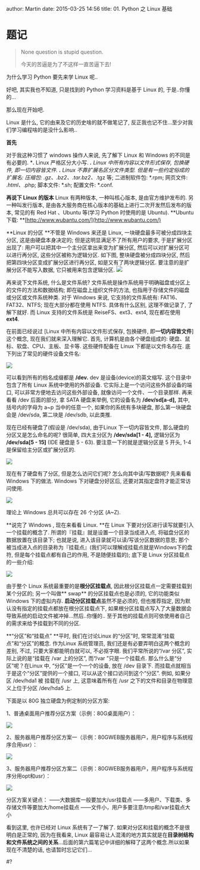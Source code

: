 author: Martin
date: 2015-03-25 14:56
title: 01. Python 之 Linux 基础

# 题记

<blockquote>None question is stupid question.

今天的苦逼是为了不这样一直苦逼下去!</blockquote>


为什么学习 Python 要先来学 Linux 呢..

好吧, 其实我也不知道, 只是找到的 Python 学习资料是基于 Linux 的, 于是..你懂的…

那么现在开始吧.

Linux 是什么, 它的由来及它的历史啥的就不做笔记了, 反正我也记不住…至少对我们学习编程啥的是没什么影响..

**首先**

对于我这种习惯了 windows 操作人来说, 先了解下 Linux 和 Windows 的不同是有必要的.
***.** Linux 严格区分大小写.
***.** Linux 中所有内容以文件形式保存, 包换硬件, 即一切内容皆文件.
***.** Linux 不靠扩展名区分文件类型. 但是有一些约定俗成的扩展名:
压缩包: *.gz、*.bz2、*.tar.bz2、*.tgz 等;
二进制软件包: *.rpm;
网页文件: *.html、*.php;
脚本文件: *.sh;
配置文件: *.conf.

**再说下 Linux 的版本**
Linux 有两种版本, 一种叫核心版本, 是由官方维护发布的.
另一种叫发行版本, 是由各大服务商在核心版本的基础上进行二次开发然后发布的版本, 常见的有 Red Hat 、Ubuntu 等(学习 Python 时使用的是 Ubuntu).
**Ubuntu下载: **[http://www.wubantu.com/](http://www.wubantu.com/)

**Linux 的分区
**不管是 Windows 来还是 Linux, 一块硬盘最多可被分成四块主分区, 这是由硬盘本身决定的; 但是这明显满足不了所有用户的要求, 于是扩展分区出现了:
用户可以把其中一个主分区拿出来变为扩展分区, 然后可以对扩展分区可以进行再分区, 这些分区被称为逻辑分区.
如下图, 整块硬盘被分成四块分区, 然后把第四块分区变成扩展分区进行再分区, 如是又有了两块逻辑分区.
要注意的是扩展分区不能写入数据, 它只被用来包含逻辑分区.
![](http://i60.tinypic.com/2n6f9ko.jpg)

再来说下文件系统, 什么是文件系统?
文件系统是操作系统用于明确磁盘或分区上的文件的方法和数据结构; 即在磁盘上组织文件的方法, 也指用于存储文件的磁盘或分区或文件系统种类.
对于 Windows 来说, 它支持的文件系统有: FAT16、FAT32、NTFS; 现在大部分都在使用 NTFS. 具体有什么区别, 这理不做记录了, 了解下就好.
而 Linux 支持的文件系统是 ReiseFS、ext3、ext4, 现在都在使用 **ext4**.

在前面已经说过 [Linux 中所有内容以文件形式保存, 包换硬件, 即**一切内容皆文件**] 这个概念, 现在我们就来深入理解它.
首先, 计算机是由各个硬盘组成的: 硬盘、鼠标、软盘、CPU、主板、显卡等.
这些硬件配备在 Linux 下都是以文件名存在. 底下列出了常见的硬件设备文件名:

![](http://i59.tinypic.com/24vo0ic.jpg)

可以看到所有的档名成缀都是 **/dev.**
dev 是设备(device)的英文缩写. 这个目录中包含了所有 Linux 系统中使用的外部设备.
它实际上是一个访问这些外部设备的端口, 可以非常方便地去访问这些外部设备, 就像访问一个文件、一个目录那样.
再来看看 /dev 后面的部分, 拿 SATA 硬盘来举例, 它的设备名为 **/dev/sd[a-d],** 其中, 括号内的字母为 a~p 当中的任意一个, 如果你的系统有多块硬盘, 那么第一块硬盘会是 /dev/sda, 第二块是 /dev/sdb, 以此类推.

现在已经有硬盘了(假设是 /dev/sda), 由于Linux 下一切内容皆文件, 那么硬盘的分区又是怎么命名的呢?
很简单, 四大主分区为 **/dev/sda[1 - 4],** 逻辑分区为 **/dev/sda[5 - 15]** (IDE 硬盘是 5 - 63).
要注意一下的就是逻辑分区是 5 开头, 1-4 是保留给主分区或扩展分区的.

![](http://i61.tinypic.com/abma89.jpg)

现在有了硬盘有了分区, 但是怎么访问它们呢? 怎么向其中读/写数据呢?
先来看看 Windows 下的做法.
Windows 下对硬盘分好区后, 还要对其指定盘符才能正常访问使用.

![](http://i57.tinypic.com/29pxajd.jpg)

理论上 Windows 总共可以存在 26 个分区 (A~Z).

**说完了 Windows , 现在来看看 Linux.
**在 Linux 下要对分区进行读写就要引入一个挂载的概念了.
所谓的『挂载』就是设置一个目录当成进入点, 将磁盘分区的数据放置在该目录下; 也就是说, 进入该目录就可以读/写该分区数据的意思;
那个被当成进入点的目录称为『挂载点』(我们可以理解成挂载点就是Windows下的盘符, 但是每个挂载点都有自己的作用, 不是随便挂载的);
底下是 Linux 分区挂载点的一些介绍:

![](http://i61.tinypic.com/5al3ld.jpg)

由于整个 Linux 系统最重要的是**根分区挂载点**, 因此根分区挂载点一定需要挂载到某个分区的;
另一个叫做** swap** 的分区挂载点也是必须的, 它的功能类似 Windows 下的虚拟内存.
**启动分区挂载点**虽然不是必须的, 但也推荐指定, 因为默认没有指定的挂载点都放在根分区挂载点下, 如果根分区挂载点写入了大量数据会导致系统的启动文件被冲掉…然后..你懂的..
至于其他的挂载点则可依使用者自己的需求来给予挂载到不同的分区.

**“分区”和“挂载点”
**平时, 我们在讨论Linux 的“分区”时, 常常混淆“挂载点”和“分区”的概念.
作为Linux 系统管理员, 我们还是有必要弄明白这两个概念的差别, 不过, 只要大家都能明白就可以, 不必抠字眼.
我们平常所说的“/var 分区”, 实际上说的是“挂载在 /var 上的分区”, 而“/var ”只是一个挂载点.
那么什么是“分区”呢？在Linux 中, “分区”是一个一个的设备, 放在 /dev 目录下.
而挂载点就相当于是这个“分区”提供的一个接口, 可以从这个接口访问到这个“分区”.
例如, 如果分区 /dev/hda1 被 挂载在 /usr 上, 这意味着所有在 /usr 之下的文件和目录在物理意义上位于分区 /dev/hda5 上.

下面是以 80G 独立硬盘为例定制的分区方案:

1、普通桌面用户推荐分区方案（示例：80G桌面用户）：

![](http://i62.tinypic.com/qr1bvl.jpg)

2、服务器用户推荐分区方案一（示例：80GWEB服务器用户，用户程序与系统程序合用usr）：

![](http://i61.tinypic.com/107tnxg.jpg)

3、服务器用户推荐分区方案二（示例：80GWEB服务器用户，用户程序与系统程序分用opt和usr）：

![](http://i58.tinypic.com/2mpz90y.jpg)

分区方案关键点：
——大数据库一般要加大/usr挂载点
——多用户、下载类、多存储文件等要加大/home挂载点
——文件小，用户多要注意/tmp和/var挂载点大小

看到这里, 也许已经对 Linux 系统有了一了解了.
如果对分区和挂载的概念不是很明白是正常的, 因为在我看来, Linux 最容易让人混淆的地方其实就是在**目录树结构和文件系统之间的关系**...后面的第六篇笔记中详细的解释了这两个概念.所以如果现在不清楚的话, 也请暂时忘记它们...


 #?
